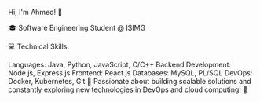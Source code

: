 Hi, I'm Ahmed! 👋

🎓 Software Engineering Student @ ISIMG

💻 Technical Skills:

Languages: Java, Python, JavaScript, C/C++
Backend Development: Node.js, Express.js
Frontend: React.js
Databases: MySQL, PL/SQL
DevOps: Docker, Kubernetes, Git
🔧 Passionate about building scalable solutions and constantly exploring new technologies in DevOps and cloud computing! 🚀
